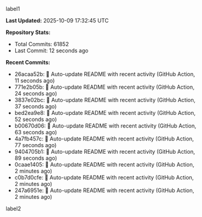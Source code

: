
label1 
<!-- ACTIVITY_START -->
**Last Updated:** 2025-10-09 17:32:45 UTC

**Repository Stats:**
- Total Commits: 61852
- Last Commit: 12 seconds ago

**Recent Commits:**
- 26acaa52b: 🤖 Auto-update README with recent activity (GitHub Action, 11 seconds ago)
- 771e2b05b: 🤖 Auto-update README with recent activity (GitHub Action, 24 seconds ago)
- 3837e02bc: 🤖 Auto-update README with recent activity (GitHub Action, 37 seconds ago)
- bed2ea9e8: 🤖 Auto-update README with recent activity (GitHub Action, 52 seconds ago)
- b00670d06: 🤖 Auto-update README with recent activity (GitHub Action, 63 seconds ago)
- 4a7fb457c: 🤖 Auto-update README with recent activity (GitHub Action, 77 seconds ago)
- 9404705b1: 🤖 Auto-update README with recent activity (GitHub Action, 89 seconds ago)
- 0caae1405: 🤖 Auto-update README with recent activity (GitHub Action, 2 minutes ago)
- c0b7d0cfe: 🤖 Auto-update README with recent activity (GitHub Action, 2 minutes ago)
- 247a6951e: 🤖 Auto-update README with recent activity (GitHub Action, 2 minutes ago)
<!-- ACTIVITY_END -->

label2

